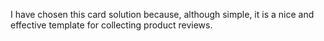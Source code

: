 I have chosen this card solution because, although simple, it is a nice and effective template for collecting product reviews.
